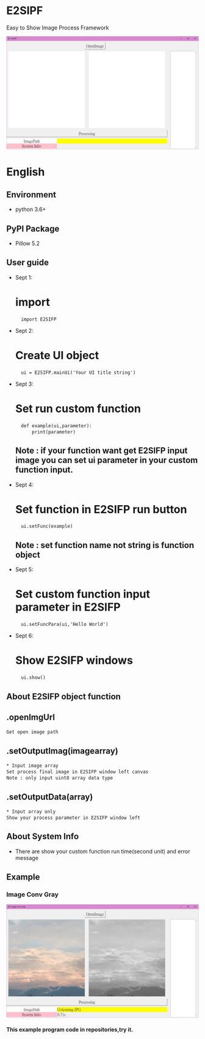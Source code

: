 # E2SIPF
Easy to Show Image Process Framework

![alt text](./readmeimg/img1.jpg "E2SIPF windows")

# English
## Environment
* python 3.6+
## PyPI Package
* Pillow 5.2 
## User guide
* Sept 1:
    # import
        import E2SIFP
* Sept 2:
    # Create UI object
        ui = E2SIFP.mainUi('Your UI title string')
* Sept 3:
    # Set run custom function 
        def example(ui,parameter):
            print(parameter)
        
    ## Note : if your function want get E2SIFP input image you can set ui parameter in your custom function input. 
* Sept 4: 
    # Set function in E2SIFP run button
        ui.setFunc(example)
    ## Note : set function name not string is function object
* Sept 5:
    # Set custom function input parameter in E2SIFP
        ui.setFuncPara(ui,'Hello World')
* Sept 6:
    # Show E2SIFP windows
        ui.show()
## About E2SIFP object function 
## .openImgUrl
    Get open image path
## .setOutputImag(imagearray)
    * Input image array
    Set process final image in E2SIFP window left canvas
    Note : only input uint8 array data type 
## .setOutputData(array)
    * Input array only
    Show your process parameter in E2SIFP window left

## About System Info
* There are show your custom function run time(second unit) and error message
## Example
### Image Conv Gray
![alt text](./readmeimg/img2.jpg "Image Conv Gray")
#### This example program code in repositories,try it.